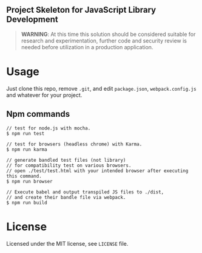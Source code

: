 Project Skeleton for JavaScript Library Development 
--

> **WARNING**: At this time this solution should be considered suitable for research and experimentation, further code and security review is needed before utilization in a production application.

# Usage
Just clone this repo, remove `.git`, and edit `package.json`, `webpack.config.js` and whatever for your project.

## Npm commands
```shell
// test for node.js with mocha.
$ npm run test

// test for browsers (headless chrome) with Karma.
$ npm run karma

// generate bandled test files (not library)
// for compatibility test on various browsers.
// open ./test/test.html with your intended browser after executing this command.
$ npm run browser

// Execute babel and output transpiled JS files to ./dist,
// and create their bandle file via webpack.
$ npm run build
```

# License
Licensed under the MIT license, see `LICENSE` file.